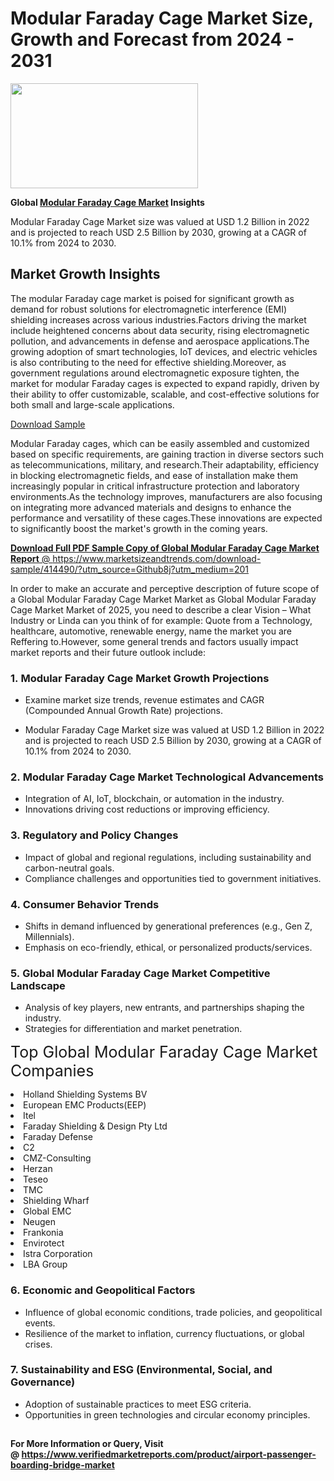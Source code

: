 <H1>Modular Faraday Cage Market Size, Growth and Forecast from 2024 - 2031</H1><img class="aligncenter size-medium wp-image-584254" src="https://thirdeyenews.in/wp-content/uploads/2024/09/Global-Market-Research-300x168.jpeg" alt="" width="300" height="168" /><p><strong>Global&nbsp;<a href="https://www.marketsizeandtrends.com/download-sample/414490/?utm_source=Github8j?utm_medium=201">Modular Faraday Cage Market</a> Insights</strong></p><p>Modular Faraday Cage Market size was valued at USD 1.2 Billion in 2022 and is projected to reach USD 2.5 Billion by 2030, growing at a CAGR of 10.1% from 2024 to 2030.</p><p><h2>Market Growth Insights</h2> <p>The modular Faraday cage market is poised for significant growth as demand for robust solutions for electromagnetic interference (EMI) shielding increases across various industries.Factors driving the market include heightened concerns about data security, rising electromagnetic pollution, and advancements in defense and aerospace applications.The growing adoption of smart technologies, IoT devices, and electric vehicles is also contributing to the need for effective shielding.Moreover, as government regulations around electromagnetic exposure tighten, the market for modular Faraday cages is expected to expand rapidly, driven by their ability to offer customizable, scalable, and cost-effective solutions for both small and large-scale applications.</p> <p><a href="#">Download Sample</a></p> <p>Modular Faraday cages, which can be easily assembled and customized based on specific requirements, are gaining traction in diverse sectors such as telecommunications, military, and research.Their adaptability, efficiency in blocking electromagnetic fields, and ease of installation make them increasingly popular in critical infrastructure protection and laboratory environments.As the technology improves, manufacturers are also focusing on integrating more advanced materials and designs to enhance the performance and versatility of these cages.These innovations are expected to significantly boost the market's growth in the coming years.</p> <p><a href="#"></p><p><span class=""><strong>Download Full PDF Sample Copy of Global Modular Faraday Cage Market Report</strong> @ <a href="https://www.marketsizeandtrends.com/download-sample/414490/?utm_source=Github8j?utm_medium=201" target="_blank">https://www.marketsizeandtrends.com/download-sample/414490/?utm_source=Github8j?utm_medium=201</a></span></p><p>In order to make an accurate and perceptive description of future scope of a Global&nbsp;Modular Faraday Cage Market Market as Global&nbsp;Modular Faraday Cage Market Market of 2025, you need to describe a clear Vision &ndash; What Industry or Linda can you think of for example: Quote from a Technology, healthcare, automotive, renewable energy, name the market you are Reffering to.However, some general trends and factors usually impact market reports and their future outlook include:</p><h3>1.&nbsp;<strong>Modular Faraday Cage Market Growth Projections</strong></h3><ul><li>Examine market size trends, revenue estimates and CAGR (Compounded Annual Growth Rate) projections.</li><li><p>Modular Faraday Cage Market size was valued at USD 1.2 Billion in 2022 and is projected to reach USD 2.5 Billion by 2030, growing at a CAGR of 10.1% from 2024 to 2030.</p></li></ul><h3>2.&nbsp;<strong>Modular Faraday Cage Market Technological Advancements</strong></h3><ul><li>Integration of AI, IoT, blockchain, or automation in the industry.</li><li>Innovations driving cost reductions or improving efficiency.</li></ul><h3>3.&nbsp;<strong>Regulatory and Policy Changes</strong></h3><ul><li>Impact of global and regional regulations, including sustainability and carbon-neutral goals.</li><li>Compliance challenges and opportunities tied to government initiatives.</li></ul><h3>4.&nbsp;<strong>Consumer Behavior Trends</strong></h3><ul><li>Shifts in demand influenced by generational preferences (e.g., Gen Z, Millennials).</li><li>Emphasis on eco-friendly, ethical, or personalized products/services.</li></ul><h3>5.&nbsp;<strong>Global Modular Faraday Cage Market Competitive Landscape</strong></h3><ul><li>Analysis of key players, new entrants, and partnerships shaping the industry.</li><li>Strategies for differentiation and market penetration.</li></ul><p data-pm-slice="1 1 []"><span style="color: inherit; font-family: inherit; font-size: 25px;">Top Global Modular Faraday Cage Market Companies</span></p><div class="" data-test-id=""><p><li>Holland Shielding Systems BV</li><li> European EMC Products(EEP)</li><li> Itel</li><li> Faraday Shielding & Design Pty Ltd</li><li> Faraday Defense</li><li> C2</li><li> CMZ-Consulting</li><li> Herzan</li><li> Teseo</li><li> TMC</li><li> Shielding Wharf</li><li> Global EMC</li><li> Neugen</li><li> Frankonia</li><li> Envirotect</li><li> Istra Corporation</li><li> LBA Group</li></p></div><h3>6.&nbsp;<strong>Economic and Geopolitical Factors</strong></h3><ul><li>Influence of global economic conditions, trade policies, and geopolitical events.</li><li>Resilience of the market to inflation, currency fluctuations, or global crises.</li></ul><h3>7.&nbsp;<strong>Sustainability and ESG (Environmental, Social, and Governance)</strong></h3><ul><li>Adoption of sustainable practices to meet ESG criteria.</li><li>Opportunities in green technologies and circular economy principles.</li></ul><h2><strong style="font-size: 14px;">For More Information or Query, Visit @&nbsp;</strong><a style="background-color: #ffffff; font-size: 14px;" href="https://www.marketsizeandtrends.com/report/modular-faraday-cage-market/" target="_blank">https://www.verifiedmarketreports.com/product/airport-passenger-boarding-bridge-market</a></h2>